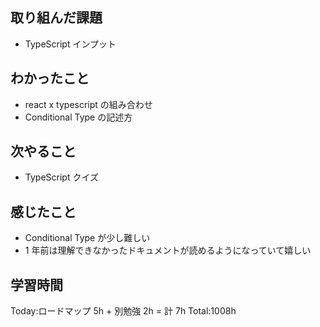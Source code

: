 ## 取り組んだ課題

- TypeScript インプット

## わかったこと

- react x typescript の組み合わせ
- Conditional Type の記述方

## 次やること

- TypeScript クイズ

## 感じたこと

- Conditional Type が少し難しい
- 1 年前は理解できなかったドキュメントが読めるようになっていて嬉しい

## 学習時間

Today:ロードマップ 5h + 別勉強 2h = 計 7h Total:1008h
